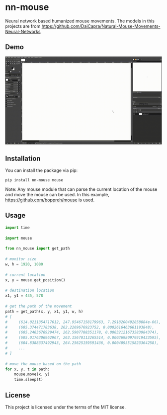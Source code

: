 # nn-mouse

Neural network based humanized mouse movements. The models in this projects are from https://github.com/DaiCapra/Natural-Mouse-Movements-Neural-Networks

## Demo

![Demo](output.gif)

## Installation

You can install the package via pip:

```
pip install nn-mouse mouse
```

Note: Any mouse module that can parse the current location of the mouse and move the mouse can be used. In this example, https://github.com/boppreh/mouse is used.

## Usage

```python
import time

import mouse

from nn_mouse import get_path

# monitor size
w, h = 1920, 1080

# current location
x, y = mouse.get_position()

# destination location
x1, y1 = 435, 578

# get the path of the movement
path = get_path(x, y, x1, y1, w, h)
# [
#     (614.0211354717612, 247.95467158179963, 7.2918200492858884e-06),
#     (605.374471783638, 262.2269676923752, 0.0002616463661193848),
#     (605.2463676929474, 262.5907788351178, 0.00032121673583984374),
#     (605.0176306962967, 263.15670113265514, 0.00036980979919433595),
#     (604.8388337492943, 264.25625159591436, 0.0004095515823364258),
#     ...
# ]

# move the mouse based on the path
for x, y, t in path:
    mouse.move(x, y)
    time.sleep(t)

```

## License

This project is licensed under the terms of the MIT license.
